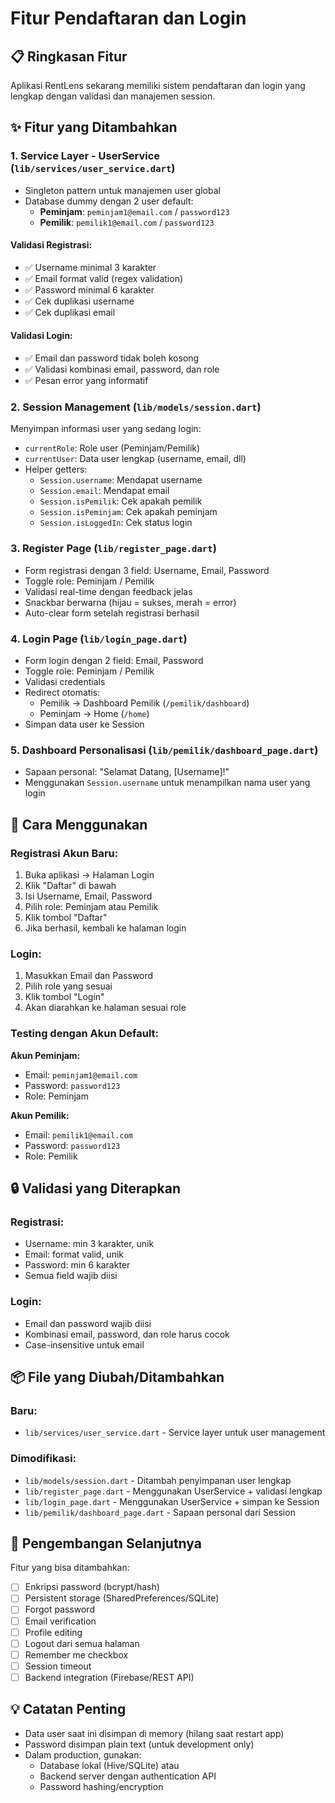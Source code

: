# Fitur Pendaftaran dan Login

## 📋 Ringkasan Fitur

Aplikasi RentLens sekarang memiliki sistem pendaftaran dan login yang lengkap dengan validasi dan manajemen session.

## ✨ Fitur yang Ditambahkan

### 1. **Service Layer - UserService** (`lib/services/user_service.dart`)
- Singleton pattern untuk manajemen user global
- Database dummy dengan 2 user default:
  - **Peminjam**: `peminjam1@email.com` / `password123`
  - **Pemilik**: `pemilik1@email.com` / `password123`

#### Validasi Registrasi:
- ✅ Username minimal 3 karakter
- ✅ Email format valid (regex validation)
- ✅ Password minimal 6 karakter
- ✅ Cek duplikasi username
- ✅ Cek duplikasi email

#### Validasi Login:
- ✅ Email dan password tidak boleh kosong
- ✅ Validasi kombinasi email, password, dan role
- ✅ Pesan error yang informatif

### 2. **Session Management** (`lib/models/session.dart`)
Menyimpan informasi user yang sedang login:
- `currentRole`: Role user (Peminjam/Pemilik)
- `currentUser`: Data user lengkap (username, email, dll)
- Helper getters:
  - `Session.username`: Mendapat username
  - `Session.email`: Mendapat email
  - `Session.isPemilik`: Cek apakah pemilik
  - `Session.isPeminjam`: Cek apakah peminjam
  - `Session.isLoggedIn`: Cek status login

### 3. **Register Page** (`lib/register_page.dart`)
- Form registrasi dengan 3 field: Username, Email, Password
- Toggle role: Peminjam / Pemilik
- Validasi real-time dengan feedback jelas
- Snackbar berwarna (hijau = sukses, merah = error)
- Auto-clear form setelah registrasi berhasil

### 4. **Login Page** (`lib/login_page.dart`)
- Form login dengan 2 field: Email, Password
- Toggle role: Peminjam / Pemilik
- Validasi credentials
- Redirect otomatis:
  - Pemilik → Dashboard Pemilik (`/pemilik/dashboard`)
  - Peminjam → Home (`/home`)
- Simpan data user ke Session

### 5. **Dashboard Personalisasi** (`lib/pemilik/dashboard_page.dart`)
- Sapaan personal: "Selamat Datang, [Username]!"
- Menggunakan `Session.username` untuk menampilkan nama user yang login

## 🎯 Cara Menggunakan

### Registrasi Akun Baru:
1. Buka aplikasi → Halaman Login
2. Klik "Daftar" di bawah
3. Isi Username, Email, Password
4. Pilih role: Peminjam atau Pemilik
5. Klik tombol "Daftar"
6. Jika berhasil, kembali ke halaman login

### Login:
1. Masukkan Email dan Password
2. Pilih role yang sesuai
3. Klik tombol "Login"
4. Akan diarahkan ke halaman sesuai role

### Testing dengan Akun Default:

**Akun Peminjam:**
- Email: `peminjam1@email.com`
- Password: `password123`
- Role: Peminjam

**Akun Pemilik:**
- Email: `pemilik1@email.com`
- Password: `password123`
- Role: Pemilik

## 🔒 Validasi yang Diterapkan

### Registrasi:
- Username: min 3 karakter, unik
- Email: format valid, unik
- Password: min 6 karakter
- Semua field wajib diisi

### Login:
- Email dan password wajib diisi
- Kombinasi email, password, dan role harus cocok
- Case-insensitive untuk email

## 📦 File yang Diubah/Ditambahkan

### Baru:
- `lib/services/user_service.dart` - Service layer untuk user management

### Dimodifikasi:
- `lib/models/session.dart` - Ditambah penyimpanan user lengkap
- `lib/register_page.dart` - Menggunakan UserService + validasi lengkap
- `lib/login_page.dart` - Menggunakan UserService + simpan ke Session
- `lib/pemilik/dashboard_page.dart` - Sapaan personal dari Session

## 🚀 Pengembangan Selanjutnya

Fitur yang bisa ditambahkan:
- [ ] Enkripsi password (bcrypt/hash)
- [ ] Persistent storage (SharedPreferences/SQLite)
- [ ] Forgot password
- [ ] Email verification
- [ ] Profile editing
- [ ] Logout dari semua halaman
- [ ] Remember me checkbox
- [ ] Session timeout
- [ ] Backend integration (Firebase/REST API)

## 💡 Catatan Penting

- Data user saat ini disimpan di memory (hilang saat restart app)
- Password disimpan plain text (untuk development only)
- Dalam production, gunakan:
  - Database lokal (Hive/SQLite) atau
  - Backend server dengan authentication API
  - Password hashing/encryption
